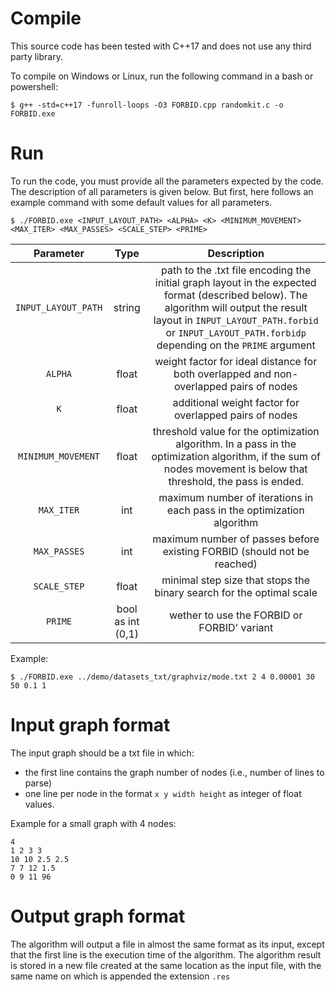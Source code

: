 # Compile

This source code has been tested with C++17 and does not use any third party library. 

To compile on Windows or Linux, run the following command in a bash or powershell: 

```$ g++ -std=c++17 -funroll-loops -O3 FORBID.cpp randomkit.c -o FORBID.exe```

# Run

To run the code, you must provide all the parameters expected by the code. The description of all parameters is given below. But first, here follows an example command with some default values for all parameters. 

```$ ./FORBID.exe <INPUT_LAYOUT_PATH> <ALPHA> <K> <MINIMUM_MOVEMENT> <MAX_ITER> <MAX_PASSES> <SCALE_STEP> <PRIME> ```

| Parameter  |  Type |  Description |
|:---:|:---:|:---:|
| ``INPUT_LAYOUT_PATH``  | string  |  path to the .txt file encoding the initial graph layout in the expected format (described below). The algorithm will output the result layout in ``INPUT_LAYOUT_PATH.forbid`` or ``INPUT_LAYOUT_PATH.forbidp`` depending on the ``PRIME`` argument |
|  ``ALPHA`` | float |  weight factor for ideal distance for both overlapped and non-overlapped pairs of nodes |
|  ``K`` | float  | additional weight factor for overlapped pairs of nodes  |
|  ``MINIMUM_MOVEMENT`` |  float |  threshold value for the optimization algorithm. In a pass in the optimization algorithm, if the sum of nodes movement is below that threshold, the pass is ended. |
|  ``MAX_ITER`` |  int |  maximum number of iterations in each pass in the optimization algorithm |
|  ``MAX_PASSES`` |  int |  maximum number of passes before existing FORBID (should not be reached)  |
|  ``SCALE_STEP`` | float  | minimal step size that stops the binary search for the optimal scale  |
|  ``PRIME`` | bool as int (0,1)  | wether to use the FORBID or FORBID' variant  |

Example: 

```$ ./FORBID.exe ../demo/datasets_txt/graphviz/mode.txt 2 4 0.00001 30 50 0.1 1 ```

# Input graph format

The input graph should be a txt file in which:
* the first line contains the graph number of nodes (i.e., number of lines to parse)
* one line per node in the format ``x y width height`` as integer of float values.

Example for a small graph with 4 nodes:
```
4
1 2 3 3
10 10 2.5 2.5
7 7 12 1.5
0 9 11 96
```

# Output graph format

The algorithm will output a file in almost the same format as its input, except that the first line is the execution time of the algorithm. The algorithm result is stored in a new file created at the same location as the input file, with the same name on which is appended the extension ``.res``